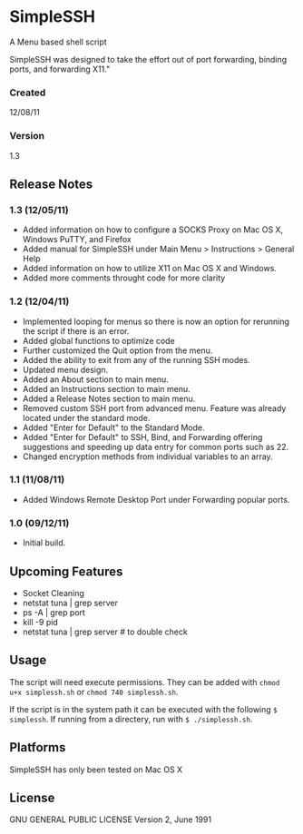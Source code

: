 # SimpleSSH

A Menu based shell script

SimpleSSH was designed to take the effort out of port forwarding, binding ports, and forwarding X11."

### Created

12/08/11

### Version                     

1.3
                        
## Release Notes

### 1.3 (12/05/11)        

- Added information on how to configure a SOCKS Proxy on Mac OS X, Windows PuTTY, and Firefox
- Added manual for SimpleSSH under Main Menu > Instructions > General Help
- Added information on how to utilize X11 on Mac OS X and Windows.
- Added more comments throught code for more clarity

### 1.2 (12/04/11)       

- Implemented looping for menus so there is now an option for rerunning the script if there is an error.
- Added global functions to optimize code
- Further customized the Quit option from the menu.
- Added the ability to exit from any of the running SSH modes.
- Updated menu design.
- Added an About section to main menu.
- Added an Instructions section to main menu.
- Added a Release Notes section to main menu.
- Removed custom SSH port from advanced menu. Feature was already located under the standard mode.
- Added "Enter for Default" to the Standard Mode.
- Added "Enter for Default" to SSH, Bind, and Forwarding offering suggestions and speeding up data entry for common ports such as 22.
- Changed encryption methods from individual variables to an array.

### 1.1 (11/08/11)

- Added Windows Remote Desktop Port under Forwarding popular ports.

### 1.0 (09/12/11)

- Initial build.

## Upcoming Features

- Socket Cleaning
- netstat tuna | grep server
- ps -A | grep port
- kill -9 pid
- netstat tuna | grep server # to double check

## Usage

The script will need execute permissions. They can be added with `chmod u+x simplessh.sh` or `chmod 740 simplessh.sh`.

If the script is in the system path it can be executed with the following `$ simplessh`. If running from a directery, run with `$ ./simplessh.sh`.

## Platforms

SimpleSSH has only been tested on Mac OS X

## License

GNU GENERAL PUBLIC LICENSE Version 2, June 1991